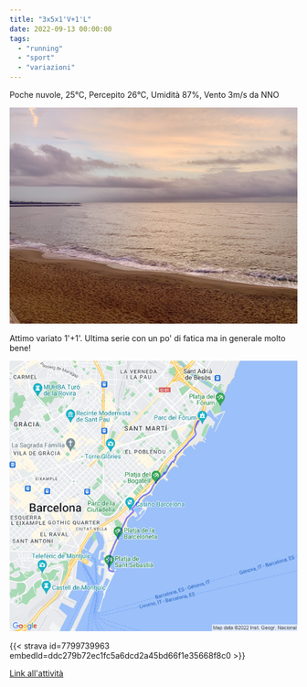 ```yaml
---
title: "3x5x1'V+1'L"
date: 2022-09-13 00:00:00
tags: 
  - "running"
  - "sport"
  - "variazioni"
---
```


Poche nuvole, 25°C, Percepito 26°C, Umidità 87%, Vento 3m/s da NNO

![](images/IMG_0274-Large.jpeg)

Attimo variato 1'+1'. Ultima serie con un po' di fatica ma in generale molto bene!

![](images/20220913-activity-map.png)

{{< strava id=7799739963 embedId=ddc279b72ec1fc5a6dcd2a45bd66f1e35668f8c0 >}}

[Link all'attività](https://strava.com/activities/7799739963)
